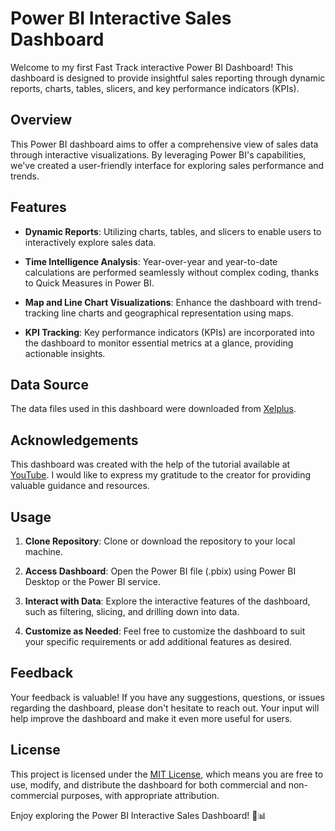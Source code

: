 # Power BI Interactive Sales Dashboard

Welcome to my first Fast Track interactive Power BI Dashboard! This dashboard is designed to provide insightful sales reporting through dynamic reports, charts, tables, slicers, and key performance indicators (KPIs).

## Overview

This Power BI dashboard aims to offer a comprehensive view of sales data through interactive visualizations. By leveraging Power BI's capabilities, we've created a user-friendly interface for exploring sales performance and trends.

## Features

- **Dynamic Reports**: Utilizing charts, tables, and slicers to enable users to interactively explore sales data.
  
- **Time Intelligence Analysis**: Year-over-year and year-to-date calculations are performed seamlessly without complex coding, thanks to Quick Measures in Power BI.
  
- **Map and Line Chart Visualizations**: Enhance the dashboard with trend-tracking line charts and geographical representation using maps.
  
- **KPI Tracking**: Key performance indicators (KPIs) are incorporated into the dashboard to monitor essential metrics at a glance, providing actionable insights.

## Data Source

The data files used in this dashboard were downloaded from [Xelplus](https://pages.xelplus.com/powerbi-intro-files). 

## Acknowledgements

This dashboard was created with the help of the tutorial available at [YouTube](https://www.youtube.com/watch?v=c7LrqSxjJQQ). I would like to express my gratitude to the creator for providing valuable guidance and resources.

## Usage

1. **Clone Repository**: Clone or download the repository to your local machine.
  
2. **Access Dashboard**: Open the Power BI file (.pbix) using Power BI Desktop or the Power BI service.
  
3. **Interact with Data**: Explore the interactive features of the dashboard, such as filtering, slicing, and drilling down into data.
  
4. **Customize as Needed**: Feel free to customize the dashboard to suit your specific requirements or add additional features as desired.

## Feedback

Your feedback is valuable! If you have any suggestions, questions, or issues regarding the dashboard, please don't hesitate to reach out. Your input will help improve the dashboard and make it even more useful for users.

## License

This project is licensed under the [MIT License](LICENSE), which means you are free to use, modify, and distribute the dashboard for both commercial and non-commercial purposes, with appropriate attribution.

Enjoy exploring the Power BI Interactive Sales Dashboard! 🚀📊


